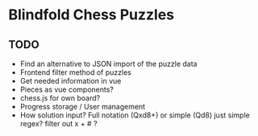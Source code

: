 # Blindfold Chess Puzzles

## TODO

* Find an alternative to JSON import of the puzzle data
* Frontend filter method of puzzles
* Get needed information in vue
* Pieces as vue components?
* chess.js for own board?
* Progress storage / User management
* How solution input? Full notation (Qxd8+) or simple (Qd8)
  just simple regex? filter out x + # ? 

